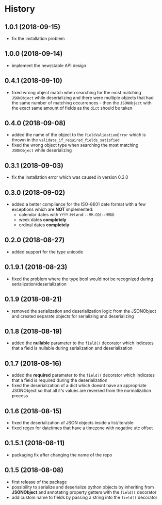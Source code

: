 # History

## 1.0.1 (2018-09-15)

* fix the installation problem

## 1.0.0 (2018-09-14)

* implement the new/stable API design

## 0.4.1 (2018-09-10)

* fixed wrong object match when searching for the most matching `JSONObject` while deserializing and there were multiple
objects that had the same number of matching occurrences - then the `JSONObject` with the exact same amount of
fields as the `dict` should be taken

## 0.4.0 (2018-09-08)

* added the name of the object to the `FieldValidationError` which is thrown in the `validate_if_required_fields_satisfied`
* fixed the wrong object type when searching the most matching `JSONObject` while deserializing

## 0.3.1 (2018-09-03)

* fix the installation error which was caused in version 0.3.0

## 0.3.0 (2018-09-02)

* added a better compliance for the ISO-8601 date format with a few exceptions which are **NOT** implemented:
  * calendar dates with `YYYY-MM` and `--MM-DD`/`--MMDD`
  * week dates **completely**
  * ordinal dates **completely**

## 0.2.0 (2018-08-27)

* added support for the type unicode

## 0.1.9.1 (2018-08-23)

* fixed the problem where the type bool would not be recognized during serialization/deserialization

## 0.1.9 (2018-08-21)

* removed the serialization and deserialization logic from the JSONObject and created separate objects for serializing and
deserializing

## 0.1.8 (2018-08-19)

* added the **nullable** parameter to the `field()` decorator which indicates that a field is nullable during
serialization and deserialization

## 0.1.7 (2018-08-16)

* added the **required** parameter to the `field()` decorator which indicates that a field is required during the
deserialization
* fixed the deserialization of a dict which doesnt have an appropriate JSONObject so that all it's values are reversed
from the normalization process

## 0.1.6 (2018-08-15)

* fixed the deserialization of JSON objects inside a list/iterable
* fixed regex for datetimes that have a timezone with negative utc offset 

## 0.1.5.1 (2018-08-11)

* packaging fix after changing the name of the repo

## 0.1.5 (2018-08-08)

* first release of the package
* possibility to serialize and deserialize python objects by inheriting from **JSONObject** and annotating property
getters with the `field()` decorator
* add custom name to fields by passing a string into the `field()` decorator
